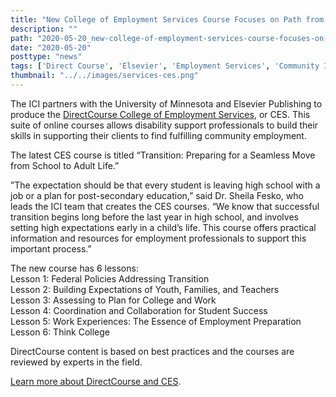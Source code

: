 ```yaml
---
title: "New College of Employment Services Course Focuses on Path from School to Adulthood"
description: ""
path: "2020-05-20_new-college-of-employment-services-course-focuses-on-path-from-school-to-adulthood"
date: "2020-05-20"
posttype: "news"
tags: ['Direct Course', 'Elsevier', 'Employment Services', 'Community Inclusion', 'Transition']
thumbnail: "../../images/services-ces.png"
---
```


 
The ICI partners with the University of Minnesota and Elsevier Publishing to produce the  [DirectCourse College of Employment Services](https://www.directcourseonline.com/employment-services/), or CES. This suite of online courses allows disability support professionals to build their skills in supporting their clients to find fulfilling community employment.

The latest CES course is titled “Transition: Preparing for a Seamless Move from School to Adult Life.”

​”The expectation should be that every student is leaving high school with a job or a plan for post-secondary education,” said Dr. Sheila Fesko, who leads the ICI team that creates the CES courses. “We know that successful transition begins long before the last year in high school, and involves setting high expectations early in a child’s life. This course offers practical information and resources for employment professionals to support this important process.”

The new course has 6 lessons:  
Lesson 1: Federal Policies Addressing Transition  
Lesson 2: Building Expectations of Youth, Families, and Teachers  
Lesson 3: Assessing to Plan for College and Work  
Lesson 4: Coordination and Collaboration for Student Success  
Lesson 5: Work Experiences: The Essence of Employment Preparation  
Lesson 6: Think College

DirectCourse content is based on best practices and the courses are reviewed by experts in the field.

[Learn more about DirectCourse and CES](https://www.directcourseonline.com/employment-services/).
